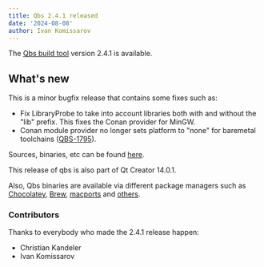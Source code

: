 ```yaml
---
title: Qbs 2.4.1 released
date: '2024-08-08'
author: Ivan Komissarov
---
```


The [Qbs build tool](http://qbs.io) version 2.4.1 is available.

## What's new

<!--more-->

This is a minor bugfix release that contains some fixes such as:

* Fix LibraryProbe to take into account libraries both with and without the "lib" prefix. This
  fixes the Conan provider for MinGW.
* Conan module provider no longer sets platform to "none" for baremetal toolchains
  ([QBS-1795](https://bugreports.qt.io/projects/QBS/issues/QBS-1795)).

Sources, binaries, etc can be found
[here](https://download.qt.io/official_releases/qbs/2.4.1/).

This release of qbs is also part of Qt Creator 14.0.1.

Also, Qbs binaries are available via different package managers such as
[Chocolatey](https://community.chocolatey.org/packages/qbs),
[Brew](https://formulae.brew.sh/formula/qbs), [macports](https://ports.macports.org/port/qbs/) and
[others](https://repology.org/metapackage/qbs/versions).

### Contributors
Thanks to everybody who made the 2.4.1 release happen:

* Christian Kandeler
* Ivan Komissarov
